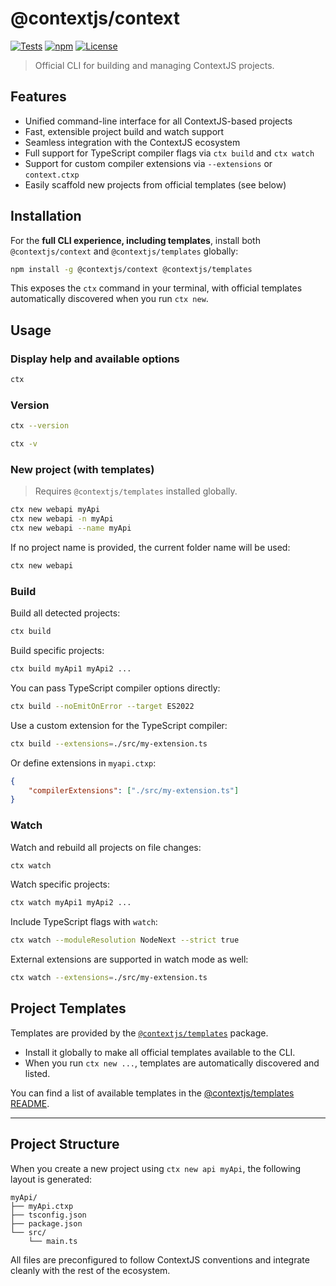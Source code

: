 # @contextjs/context

[![Tests](https://github.com/contextjs/context/actions/workflows/tests.yaml/badge.svg?branch=main)](https://github.com/contextjs/context/actions/workflows/tests.yaml)
[![npm](https://badgen.net/npm/v/@contextjs/context?cache=300)](https://www.npmjs.com/package/@contextjs/context)
[![License](https://badgen.net/static/license/MIT)](https://github.com/contextjs/context/blob/main/LICENSE)

> Official CLI for building and managing ContextJS projects.

## Features

- Unified command-line interface for all ContextJS-based projects  
- Fast, extensible project build and watch support  
- Seamless integration with the ContextJS ecosystem  
- Full support for TypeScript compiler flags via `ctx build` and `ctx watch`  
- Support for custom compiler extensions via `--extensions` or `context.ctxp`  
- Easily scaffold new projects from official templates (see below)

## Installation

For the **full CLI experience, including templates**, install both `@contextjs/context` and `@contextjs/templates` globally:

```bash
npm install -g @contextjs/context @contextjs/templates
```

This exposes the `ctx` command in your terminal, with official templates automatically discovered when you run `ctx new`.

## Usage

### Display help and available options

```bash
ctx
```

### Version

```bash
ctx --version
```

```bash
ctx -v
```

### New project (with templates)

> Requires `@contextjs/templates` installed globally.

```bash
ctx new webapi myApi
ctx new webapi -n myApi
ctx new webapi --name myApi
```

If no project name is provided, the current folder name will be used:

```bash
ctx new webapi
```

### Build

Build all detected projects:

```bash
ctx build
```

Build specific projects:

```bash
ctx build myApi1 myApi2 ...
```

You can pass TypeScript compiler options directly:

```bash
ctx build --noEmitOnError --target ES2022
```

Use a custom extension for the TypeScript compiler:

```bash
ctx build --extensions=./src/my-extension.ts
```

Or define extensions in `myapi.ctxp`:

```json
{
    "compilerExtensions": ["./src/my-extension.ts"]
}
```

### Watch

Watch and rebuild all projects on file changes:

```bash
ctx watch
```

Watch specific projects:

```bash
ctx watch myApi1 myApi2 ...
```

Include TypeScript flags with `watch`:

```bash
ctx watch --moduleResolution NodeNext --strict true
```

External extensions are supported in watch mode as well:

```bash
ctx watch --extensions=./src/my-extension.ts
```

## Project Templates

Templates are provided by the [`@contextjs/templates`](https://www.npmjs.com/package/@contextjs/templates) package.
- Install it globally to make all official templates available to the CLI.
- When you run `ctx new ...`, templates are automatically discovered and listed.

You can find a list of available templates in the [@contextjs/templates README](https://www.npmjs.com/package/@contextjs/templates).

---

## Project Structure

When you create a new project using `ctx new api myApi`, the following layout is generated:

```
myApi/
├── myApi.ctxp
├── tsconfig.json
├── package.json
└── src/
    └── main.ts
```

All files are preconfigured to follow ContextJS conventions and integrate cleanly with the rest of the ecosystem.